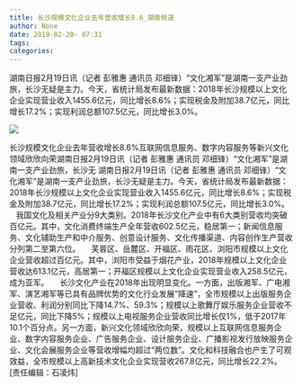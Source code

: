 ```yaml
---
title: 长沙规模文化企业去年营收增长8.6_湖南频道
author: None
date: 2019-02-20- 07:31
tags: 
categories: 
---
```

湖南日报2月19日讯（记者 彭雅惠 通讯员 邓细锋）“文化湘军”是湖南一支产业劲旅，长沙无疑是主力。今天，省统计局发布最新数据：2018年长沙规模以上文化企业实现营业收入1455.6亿元，同比增长8.6%；实现税金及附加38.7亿元，同比增长17.2%；实现利润总额107.5亿元，同比增长3.0%。    
<!-- more -->
                
<img align="center" border="0" src="http://p2.ifengimg.com/a/2016/0810/204c433878d5cf9size1_w16_h16.png" />
                
            
长沙规模文化企业去年营收增长8.6%互联网信息服务、数字内容服务等新兴文化领域欣欣向荣湖南日报2月19日讯（记者 彭雅惠 通讯员 邓细锋）“文化湘军”是湖南一支产业劲旅，长沙无
湖南日报2月19日讯（记者 彭雅惠 通讯员 邓细锋）“文化湘军”是湖南一支产业劲旅，长沙无疑是主力。今天，省统计局发布最新数据：2018年长沙规模以上文化企业实现营业收入1455.6亿元，同比增长8.6%；实现税金及附加38.7亿元，同比增长17.2%；实现利润总额107.5亿元，同比增长3.0%。    
我国文化及相关产业分9大类别。2018年长沙文化产业中有6大类别营收均突破百亿元。其中，文化消费终端生产全年营收602.5亿元，稳居第一；新闻信息服务、文化辅助生产和中介服务、创意设计服务、文化传播渠道、内容创作生产营收分列第二至第六位。    
芙蓉区、岳麓区、开福区、雨花区、浏阳市规模以上文化企业营收超过百亿元。其中，浏阳市受益于烟花产业，2018年规模以上文化企业营收达613.1亿元，高居第一；开福区规模以上文化企业实现营业收入258.5亿元，成为亚军。    
长沙文化产业在2018年出现明显变化。一方面，出版湘军、广电湘军、演艺湘军等已具有品牌优势的文化行业发展“降速”，全市规模以上出版服务企业营收、利润分别同比下降14.7%、59.3%；规模以上歌舞厅娱乐服务企业营收不足亿元，同比下降5%；规模以上电视服务企业营收同比增长仅1%，低于2017年10.1个百分点。另一方面，新兴文化领域欣欣向荣，规模以上互联网信息服务企业、数字内容服务企业、广告服务企业、设计服务企业、广播影视发行放映服务企业、文化会展服务企业等营收增幅均超过“两位数”。文化和科技融合也产生了可观效益，全市规模以上高新技术文化企业实现营收267.8亿元，同比增长22.2%。
[责任编辑：石凌炜]
            
